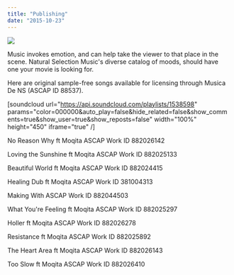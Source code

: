 ```yaml
---
title: "Publishing"
date: "2015-10-23"
---
```


![](images/ns-music_header_white.png)

Music invokes emotion, and can help take the viewer to that place in the scene. Natural Selection Music's diverse catalog of moods, should have one your movie is looking for.

Here are original sample-free songs available for licensing through Musica De NS (ASCAP ID 88537).

\[soundcloud url="https://api.soundcloud.com/playlists/1538598" params="color=000000&auto\_play=false&hide\_related=false&show\_comments=true&show\_user=true&show\_reposts=false" width="100%" height="450" iframe="true" /\]

No Reason Why ft Moqita ASCAP Work ID 882026142

Loving the Sunshine ft Moqita ASCAP Work ID 882025133

Beautiful World ft Moqita ASCAP Work ID 882024415

Healing Dub ft Moqita ASCAP Work ID 381004313

Making With ASCAP Work ID 882044503

What You're Feeling ft Moqita ASCAP Work ID 882025297

Holler ft Moqita ASCAP Work ID 882026278

Resistance ft Moqita ASCAP Work ID 882025892

The Heart Area ft Moqita ASCAP Work ID 882026143

Too Slow ft Moqita ASCAP Work ID 882026410
